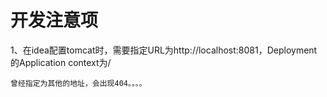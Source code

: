 # 开发注意项

1、在idea配置tomcat时，需要指定URL为http://localhost:8081，Deployment的Application context为/

    曾经指定为其他的地址，会出现404。。。。